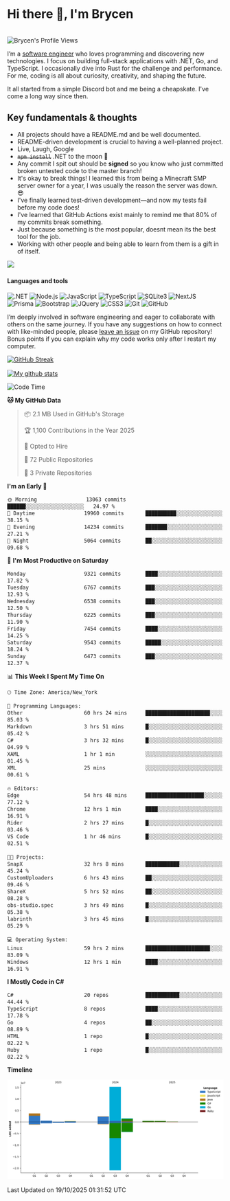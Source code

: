 # Hi there 👋, I'm Brycen

<br>
<img src="https://komarev.com/ghpvc/?username=BrycensRanch" alt="Brycen's Profile Views" />

I’m a [software engineer](https://en.wikipedia.org/wiki/Software_engineering) who loves programming and discovering new technologies. I focus on building full-stack applications with .NET, Go, and TypeScript. I occasionally dive into Rust for the challenge and performance. For me, coding is all about curiosity, creativity, and shaping the future.

It all started from a simple Discord bot and me being a cheapskate. I've come a long way since then.

## Key fundamentals & thoughts

- All projects should have a README.md and be well documented.
- README-driven development is crucial to having a well-planned project.
- Live, Laugh, Google
- ~~`npm install`~~ .NET to the moon 🚀
- Any commit I spit out should be **signed** so you know who just committed broken untested code to the master branch!
- It's okay to break things! I learned this from being a Minecraft SMP server owner for a year, I was usually the reason the server was down. 😎
- I've finally learned test-driven development—and now my tests fail before my code does!
- I've learned that GitHub Actions exist mainly to remind me that 80% of my commits break something.
- Just because something is the most popular, doesnt mean its the best tool for the job.
- Working with other people and being able to learn from them is a gift in of itself.

<img src="https://res.cloudinary.com/practicaldev/image/fetch/s--OoBLh7-Q--/c_limit%2Cf_auto%2Cfl_progressive%2Cq_auto%2Cw_880/https://cdn-images-1.medium.com/max/1614/1%2A8BlqJ8lNVZzuRjAg1mZ50w.png" height="400"/>

<h4>Languages and tools</h4>
<p>
  <img src="https://img.shields.io/badge/.NET-%23512BD4.svg?&style=for-the-badge&logo=dotnet&logoColor=white" alt=".NET" />
  <img src="https://img.shields.io/badge/node.js%20-%2343853D.svg?&style=for-the-badge&logo=node.js&logoColor=white" alt="Node.js" />
  <img src="https://img.shields.io/badge/javascript%20-%23323330.svg?&style=for-the-badge&logo=javascript&logoColor=%23F7DF1E" alt="JavaScript" />
  <img src="https://img.shields.io/badge/typescript%20-%23323330.svg?&style=for-the-badge&logo=typescript&logoColor=#3467eb" alt="TypeScript" />
  <img src="https://img.shields.io/badge/sqlite3%20-%23323330.svg?&style=for-the-badge&logo=sqlite&logoColor=#3467eb" alt="SQLite3" />
  <img src="https://img.shields.io/badge/Next.JS%20-%23323330.svg?&style=for-the-badge&logo=next.js&logoColor=#3467eb" alt="NextJS" />
  <img src="https://img.shields.io/badge/Prisma%20-%23323330.svg?&style=for-the-badge&logo=prisma&logoColor=#3467eb" alt="Prisma" />
  <img src="https://img.shields.io/badge/bootstrap%20-%23323330.svg?&style=for-the-badge&logo=bootstrap" alt="Bootstrap" />
  <img src="https://img.shields.io/badge/jquery%20-%23323330.svg?&style=for-the-badge&logo=jquery" alt="JQuery" />
  <img src="https://img.shields.io/badge/css3%20-%23323330.svg?&style=for-the-badge&logo=css3" alt="CSS3" />
  <img src="https://img.shields.io/badge/git%20-%23323330.svg?&style=for-the-badge&logo=git" alt="Git" />
  <img src="https://img.shields.io/badge/github%20-%23323330.svg?&style=for-the-badge&logo=github" alt="GitHub" />
</p>

I’m deeply involved in software engineering and eager to collaborate with others on the same journey. If you have any suggestions on how to connect with like-minded people, please [leave an issue](https://github.com/BrycensRanch/BrycensRanch/issues/new) on my GitHub repository! Bonus points if you can explain why my code works only after I restart my computer. 

<p><a href="https://git.io/streak-stats"><img src=https://github-readme-streak-stats-eight.vercel.app?user=BrycensRanch&amp;theme=dark&amp;hide_border=true&fire=EB5454&amp;ring=0CEB19" alt="GitHub Streak"></a></p>

<a href="https://github.com/anuraghazra/github-readme-stats">
  <img align="center" src="https://github-readme-stats.anuraghazra1.vercel.app/api?username=BrycensRanch&show_icons=true&line_height=27&include_all_commits=true" alt="My github stats" />
</a>

<!--START_SECTION:waka-->
![Code Time](http://img.shields.io/badge/Code%20Time-2%2C905%20hrs%2021%20mins-blue)

**🐱 My GitHub Data** 

> 📦 2.1 MB Used in GitHub's Storage 
 > 
> 🏆 1,100 Contributions in the Year 2025
 > 
> 💼 Opted to Hire
 > 
> 📜 72 Public Repositories 
 > 
> 🔑 3 Private Repositories 
 > 
**I'm an Early 🐤** 

```text
🌞 Morning                13063 commits       ██████░░░░░░░░░░░░░░░░░░░   24.97 % 
🌆 Daytime                19960 commits       ██████████░░░░░░░░░░░░░░░   38.15 % 
🌃 Evening                14234 commits       ███████░░░░░░░░░░░░░░░░░░   27.21 % 
🌙 Night                  5064 commits        ██░░░░░░░░░░░░░░░░░░░░░░░   09.68 % 
```
📅 **I'm Most Productive on Saturday** 

```text
Monday                   9321 commits        ████░░░░░░░░░░░░░░░░░░░░░   17.82 % 
Tuesday                  6767 commits        ███░░░░░░░░░░░░░░░░░░░░░░   12.93 % 
Wednesday                6538 commits        ███░░░░░░░░░░░░░░░░░░░░░░   12.50 % 
Thursday                 6225 commits        ███░░░░░░░░░░░░░░░░░░░░░░   11.90 % 
Friday                   7454 commits        ████░░░░░░░░░░░░░░░░░░░░░   14.25 % 
Saturday                 9543 commits        █████░░░░░░░░░░░░░░░░░░░░   18.24 % 
Sunday                   6473 commits        ███░░░░░░░░░░░░░░░░░░░░░░   12.37 % 
```


📊 **This Week I Spent My Time On** 

```text
🕑︎ Time Zone: America/New_York

💬 Programming Languages: 
Other                    60 hrs 24 mins      █████████████████████░░░░   85.03 % 
Markdown                 3 hrs 51 mins       █░░░░░░░░░░░░░░░░░░░░░░░░   05.42 % 
C#                       3 hrs 32 mins       █░░░░░░░░░░░░░░░░░░░░░░░░   04.99 % 
XAML                     1 hr 1 min          ░░░░░░░░░░░░░░░░░░░░░░░░░   01.45 % 
XML                      25 mins             ░░░░░░░░░░░░░░░░░░░░░░░░░   00.61 % 

🔥 Editors: 
Edge                     54 hrs 48 mins      ███████████████████░░░░░░   77.12 % 
Chrome                   12 hrs 1 min        ████░░░░░░░░░░░░░░░░░░░░░   16.91 % 
Rider                    2 hrs 27 mins       █░░░░░░░░░░░░░░░░░░░░░░░░   03.46 % 
VS Code                  1 hr 46 mins        █░░░░░░░░░░░░░░░░░░░░░░░░   02.51 % 

🐱‍💻 Projects: 
SnapX                    32 hrs 8 mins       ███████████░░░░░░░░░░░░░░   45.24 % 
CustomUploaders          6 hrs 43 mins       ██░░░░░░░░░░░░░░░░░░░░░░░   09.46 % 
ShareX                   5 hrs 52 mins       ██░░░░░░░░░░░░░░░░░░░░░░░   08.28 % 
obs-studio.spec          3 hrs 49 mins       █░░░░░░░░░░░░░░░░░░░░░░░░   05.38 % 
labrinth                 3 hrs 45 mins       █░░░░░░░░░░░░░░░░░░░░░░░░   05.29 % 

💻 Operating System: 
Linux                    59 hrs 2 mins       █████████████████████░░░░   83.09 % 
Windows                  12 hrs 1 min        ████░░░░░░░░░░░░░░░░░░░░░   16.91 % 
```

**I Mostly Code in C#** 

```text
C#                       20 repos            ███████████░░░░░░░░░░░░░░   44.44 % 
TypeScript               8 repos             ████░░░░░░░░░░░░░░░░░░░░░   17.78 % 
Go                       4 repos             ██░░░░░░░░░░░░░░░░░░░░░░░   08.89 % 
HTML                     1 repo              █░░░░░░░░░░░░░░░░░░░░░░░░   02.22 % 
Ruby                     1 repo              █░░░░░░░░░░░░░░░░░░░░░░░░   02.22 % 
```



**Timeline**

![Lines of Code chart](https://raw.githubusercontent.com/BrycensRanch/BrycensRanch/main/assets/bar_graph.png)


 Last Updated on 19/10/2025 01:31:52 UTC
<!--END_SECTION:waka-->

<!--
**BrycensRanch/BrycensRanch** is a ✨ _special_ ✨ repository because its `README.md` (this file) appears on your GitHub profile.

Here are some ideas to get you started:

- 🔭 I’m currently working on ...
- 🌱 I’m currently learning ...
- 👯 I’m looking to collaborate on ...
- 🤔 I’m looking for help with ...
- 💬 Ask me about ...
- 📫 How to reach me: ...
- 😄 Pronouns: ...
- ⚡ Fun fact: ...
-->

